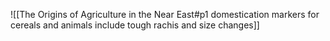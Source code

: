 ![[The Origins of Agriculture in the Near East#p1 domestication markers for cereals and animals include tough rachis and size changes]]